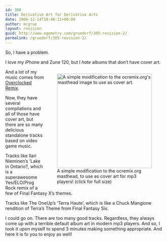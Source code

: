```yaml
---
id: 308
title: Derivative Art for Derivative Arts
date: 2008-12-14T18:40:11+00:00
author: mcgrue
layout: revision
guid: http://www.egometry.com/gruedorf/305-revision-2/
permalink: /gruedorf/305-revision-2/
---
```

So, I have a problem.

I love my iPhone and Zune 120, but I _hate_ albums that don&#8217;t have cover art.

<div style="float: right;">
  <figure id="attachment_306" style="width: 300px" class="wp-caption alignnone"><a href="http://www.egometry.com/wp-content/uploads/2008/12/ocr_cover.png"><img class="size-medium wp-image-306" title="OCRemix Cover Art" src="http://www.egometry.com/wp-content/uploads/2008/12/ocr_cover-300x300.png" alt="A simple modification to the ocremix.org's masthead image to use as cover art." width="300" height="300" srcset="https://www.egometry.com/i/2008/12/ocr_cover-300x300.png 300w, https://www.egometry.com/i/2008/12/ocr_cover-150x150.png 150w, https://www.egometry.com/i/2008/12/ocr_cover.png 697w" sizes="(max-width: 300px) 85vw, 300px" /></a><figcaption class="wp-caption-text">A simple modification to the ocremix.org masthead, to use as cover art for mp3 players! (click for full size)</figcaption></figure>
</div>

And a lot of my music comes from [Overclocked Remix](http://www.ocremix.org/).

Now, they have [](http://www.ocremix.org/albums)several compilations and all of those have cover art, but there are so many delicious standalone tracks based on video game music.

Tracks like [](http://www.ocremix.org/remix/OCR01560)Ilari Nieminen&#8217;s &#8216;Lake in Ontario?, which is a superawesome Yes/ELO/Prog Rock remix of a few of Final Fantasy X&#8217;s themes.

Tracks like [](http://www.ocremix.org/remix/OCR01762)The OneUp&#8217;s &#8216;Terra Haute&#8217;, which is like a Chuck Mangione rendition of Terra&#8217;s Theme from Final Fantasy Six.

I could go on. There are too many good tracks. Regardless, they always come up with a terrible default album art in modern mp3 players. And so, I took it upon myself to spend 3 minutes making something appropriate. And here it is fo you to enjoy as well!